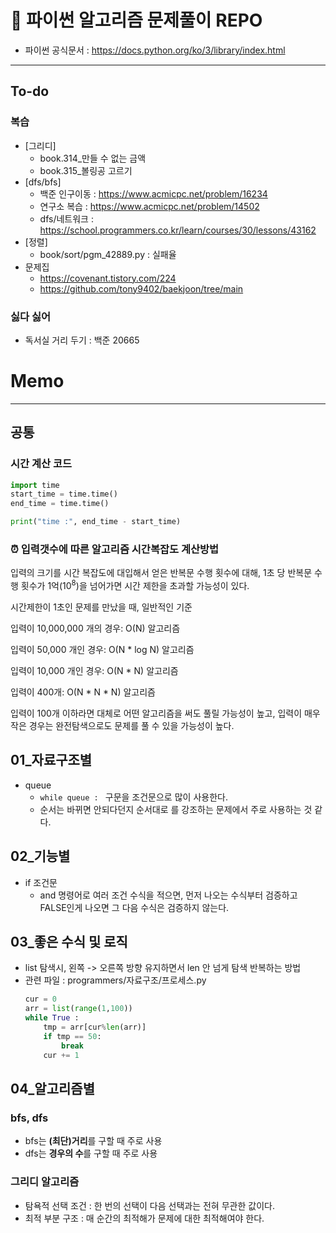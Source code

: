 # 📁 파이썬 알고리즘 문제풀이 REPO 
- 파이썬 공식문서 : https://docs.python.org/ko/3/library/index.html
---
## To-do
### 복습
- [그리디] 
  - book.314_만들 수 없는 금액
  - book.315_볼링공 고르기
- [dfs/bfs] 
  - 백준 인구이동 : https://www.acmicpc.net/problem/16234
  - 연구소 복습 : https://www.acmicpc.net/problem/14502
  - dfs/네트워크 : https://school.programmers.co.kr/learn/courses/30/lessons/43162
- [정렬]
  - book/sort/pgm_42889.py : 실패율
- 문제집
  - https://covenant.tistory.com/224
  - https://github.com/tony9402/baekjoon/tree/main
### 싫다 싫어
- 독서실 거리 두기 : 백준 20665
# Memo
---
## 공통
### 시간 계산 코드
```python
import time
start_time = time.time()
end_time = time.time()

print("time :", end_time - start_time)
```
### ⏰ 입력갯수에 따른 알고리즘 시간복잡도 계산방법

입력의 크기를 시간 복잡도에 대입해서 얻은 반복문 수행 횟수에 대해, 1초 당 반복문 수행 횟수가 1억($10^8$)을 넘어가면 시간 제한을 초과할 가능성이 있다.


시간제한이 1초인 문제를 만났을 때, 일반적인 기준

입력이 10,000,000 개의 경우: O(N) 알고리즘

입력이 50,000 개인 경우: O(N * log N) 알고리즘

입력이 10,000 개인 경우: O(N * N) 알고리즘

입력이 400개: O(N * N * N) 알고리즘


입력이 100개 이하라면 대체로 어떤 알고리즘을 써도 풀릴 가능성이 높고, 입력이 매우 작은 경우는 완전탐색으로도 문제를 풀 수 있을 가능성이 높다.

## 01_자료구조별
- queue
  - `while queue : ` 구문을 조건문으로 많이 사용한다. 
  - 순서는 바뀌면 안되다던지 순서대로 를 강조하는 문제에서 주로 사용하는 것 같다. 

## 02_기능별
- if 조건문
  - and 명령어로 여러 조건 수식을 적으면, 먼저 나오는 수식부터 검증하고 FALSE인게 나오면 그 다음 수식은 검증하지 않는다.

## 03_좋은 수식 및 로직
- list 탐색시, 왼쪽 -> 오른쪽 방향 유지하면서 len 안 넘게 탐색 반복하는 방법 
- 관련 파일 : programmers/자료구조/프로세스.py
  ```python
  cur = 0
  arr = list(range(1,100))
  while True :
      tmp = arr[cur%len(arr)]
      if tmp == 50:
          break
      cur += 1
  ```
## 04_알고리즘별
### bfs, dfs
- bfs는 **(최단)거리**를 구할 때 주로 사용 
- dfs는 **경우의 수**를 구할 때 주로 사용 
### 그리디 알고리즘 
- 탐욕적 선택 조건 : 한 번의 선택이 다음 선택과는 전혀 무관한 값이다.
- 최적 부분 구조 : 매 순간의 최적해가 문제에 대한 최적해여야 한다.


